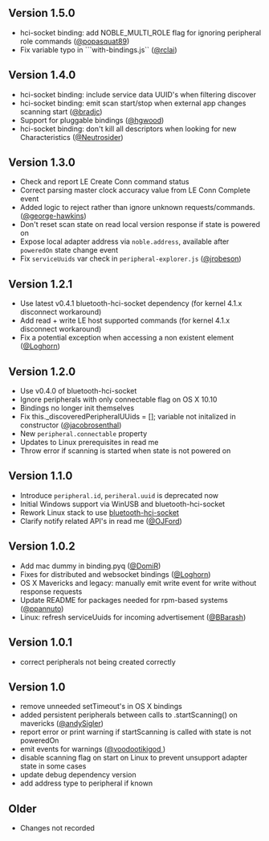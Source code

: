 ## Version 1.5.0

 * hci-socket binding: add NOBLE_MULTI_ROLE flag for ignoring peripheral role commands ([@popasquat89](https://github.com/bradjc))
 * Fix variable typo in ```with-bindings.js`` ([@rclai](https://github.com/rclai))

## Version 1.4.0

 * hci-socket binding: include service data UUID's when filtering discover
 * hci-socket binding: emit scan start/stop when external app changes scanning start ([@bradjc](https://github.com/bradjc))
 * Support for pluggable bindings ([@hgwood](https://github.com/hgwood))
 * hci-socket binding: don't kill all descriptors when looking for new Characteristics ([@Neutrosider](https://github.com/Neutrosider))

## Version 1.3.0

 * Check and report LE Create Conn command status
 * Correct parsing master clock accuracy value from LE Conn Complete event
 * Added logic to reject rather than ignore unknown requests/commands. ([@george-hawkins](https://github.com/george-hawkins))
 * Don't reset scan state on read local version response if state is powered on
 * Expose local adapter address via ```noble.address```, available after ```poweredOn``` state change event
 * Fix ```serviceUuids``` var check in ```peripheral-explorer.js``` ([@jrobeson](https://github.com/jrobeson))

## Version 1.2.1

 * Use latest v0.4.1 bluetooth-hci-socket dependency (for kernel 4.1.x disconnect workaround)
 * Add read + write LE host supported commands (for kernel 4.1.x disconnect workaround)
 * Fix a potential exception when accessing a non existent element ([@Loghorn](https://github.com/Loghorn))

## Version 1.2.0

 * Use v0.4.0 of bluetooth-hci-socket
 * Ignore peripherals with only connectable flag on OS X 10.10
 * Bindings no longer init themselves
 * Fix this._discoveredPeripheralUUids = []; variable not initalized in constructor ([@jacobrosenthal](https://github.com/jacobrosenthal))
 * New ```peripheral.connectable``` property
 * Updates to Linux prerequisites in read me
 * Throw error if scanning is started when state is not powered on

## Version 1.1.0

 * Introduce ```peripheral.id```, ```periheral.uuid``` is deprecated now
 * Initial Windows support via WinUSB and bluetooth-hci-socket
 * Rework Linux stack to use [bluetooth-hci-socket](https://github.com/sandeepmistry/node-bluetooth-hci-socket)
 * Clarify notify related API's in read me ([@OJFord](https://github.com/OJFord))

## Version 1.0.2

 * Add mac dummy in binding.pyq ([@DomiR](https://github.com/DomiR))
 * Fixes for distributed and websocket bindings ([@Loghorn](https://github.com/Loghorn))
 * OS X Mavericks and legacy: manually emit write event for write without response requests
 * Update README for packages needed for rpm-based systems ([@ppannuto](https://github.com/ppannuto))
 * Linux: refresh serviceUuids for incoming advertisement ([@BBarash](https://github.com/BBarash))

## Version 1.0.1

 * correct peripherals not being created correctly

## Version 1.0

 * remove unneeded setTimeout's in OS X bindings
 * added persistent peripherals between calls to .startScanning() on mavericks ([@andySigler](https://github.com/andySigler))
 * report error or print warning if startScanning is called with state is not poweredOn
 * emit events for warnings ([@voodootikigod ](https://github.com/voodootikigod))
 * disable scanning flag on start on Linux to prevent unsupport adapter state in some cases
 * update debug dependency version
 * add address type to peripheral if known

## Older

 * Changes not recorded
